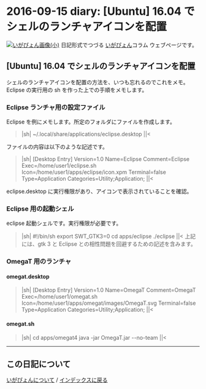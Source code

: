 2016-09-15 diary: [Ubuntu] 16.04 でシェルのランチャアイコンを配置
=====================================================================================================
[![いがぴょん画像(小)](https://igapyon.github.io/diary/images/iga200306s.jpg "いがぴょん")](https://igapyon.github.io/diary/memo/memoigapyon.html) 日記形式でつづる [いがぴょん](https://igapyon.github.io/diary/memo/memoigapyon.html)コラム ウェブページです。

## [Ubuntu] 16.04 でシェルのランチャアイコンを配置

シェルのランチャアイコンを配置の方法を、いつも忘れるのでこれをメモ。Eclipse の実行用の sh を作った上での手順をメモします。


### Eclipse ランチャ用の設定ファイル

Eclipse を例にメモします。所定のフォルダにファイルを作成します。
>|sh|
~/.local/share/applications/eclipse.desktop
||<

ファイルの内容は以下のような記述です。
>|sh|
[Desktop Entry]
Version=1.0
Name=Eclipse
Comment=Eclipse
Exec=/home/user1/eclipse.sh
Icon=/home/user1/apps/eclipse/icon.xpm
Terminal=false
Type=Application
Categories=Utility;Application;
||<

eclipse.desktop に実行権限があり、アイコンで表示されていることを確認。


### Eclipse 用の起動シェル

eclipse 起動シェルです。実行権限が必要です。
>|sh|
#!/bin/sh
export SWT_GTK3=0
cd apps/eclipse
./eclipse
||<
上記には、gtk 3 と Eclipse との相性問題を回避するための記述を含みます。


### OmegaT 用のランチャ


#### omegat.desktop

>|sh|
[Desktop Entry]
Version=1.0
Name=OmegaT
Comment=OmegaT
Exec=/home/user1/omegat.sh
Icon=/home/user1/apps/omegat/images/OmegaT.svg
Terminal=false
Type=Application
Categories=Utility;Application;
||<


#### omegat.sh

>|sh|
cd apps/omegat4
java -jar OmegaT.jar --no-team
||<



----------------------------------------------------------------------------------------------------

## この日記について
[いがぴょんについて](http://www.igapyon.jp/igapyon/diary/memo/memoigapyon.html) / [インデックスに戻る](https://igapyon.github.io/diary/idxall.html)
